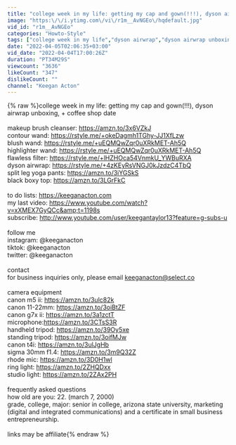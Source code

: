 ```yaml
---
title: "college week in my life: getting my cap and gown(!!!), dyson airwrap unboxing, + coffee shop date"
image: "https:\/\/i.ytimg.com\/vi\/r1m__AvNGEo\/hqdefault.jpg"
vid_id: "r1m__AvNGEo"
categories: "Howto-Style"
tags: ["college week in my life","dyson airwrap","dyson airwrap unboxing"]
date: "2022-04-05T02:06:35+03:00"
vid_date: "2022-04-04T17:00:26Z"
duration: "PT34M29S"
viewcount: "3636"
likeCount: "347"
dislikeCount: ""
channel: "Keegan Acton"
---
```

{% raw %}college week in my life: getting my cap and gown(!!!), dyson airwrap unboxing, + coffee shop date<br /><br />makeup brush cleanser: <a rel="nofollow" target="blank" href="https://amzn.to/3x6VZkJ">https://amzn.to/3x6VZkJ</a><br />contour wand: <a rel="nofollow" target="blank" href="https://rstyle.me/+okeDagmh1TGhy-JJ1XfLzw">https://rstyle.me/+okeDagmh1TGhy-JJ1XfLzw</a><br />blush wand: <a rel="nofollow" target="blank" href="https://rstyle.me/+uEQMQwZqr0uXRkMET-Ah5Q">https://rstyle.me/+uEQMQwZqr0uXRkMET-Ah5Q</a><br />highlighter wand: <a rel="nofollow" target="blank" href="https://rstyle.me/+uEQMQwZqr0uXRkMET-Ah5Q">https://rstyle.me/+uEQMQwZqr0uXRkMET-Ah5Q</a><br />flawless filter: <a rel="nofollow" target="blank" href="https://rstyle.me/+lHZHOca54VnmkU_YWBuRXA">https://rstyle.me/+lHZHOca54VnmkU_YWBuRXA</a><br />dyson airwrap: <a rel="nofollow" target="blank" href="https://rstyle.me/+4zKEyRsVNGJ0kJzdzC4TbQ">https://rstyle.me/+4zKEyRsVNGJ0kJzdzC4TbQ</a><br />split leg yoga pants: <a rel="nofollow" target="blank" href="https://amzn.to/3iYGSkS">https://amzn.to/3iYGSkS</a><br />black boxy top: <a rel="nofollow" target="blank" href="https://amzn.to/3LGrFkC">https://amzn.to/3LGrFkC</a><br /><br />to do lists: <a rel="nofollow" target="blank" href="https://keeganacton.com">https://keeganacton.com</a><br />my last video: <a rel="nofollow" target="blank" href="https://www.youtube.com/watch?v=xXMEX7GyQCc&amp;t=1198s">https://www.youtube.com/watch?v=xXMEX7GyQCc&amp;t=1198s</a><br />subscribe: <a rel="nofollow" target="blank" href="http://www.youtube.com/user/keegantaylor13?feature=g-subs-u">http://www.youtube.com/user/keegantaylor13?feature=g-subs-u</a> <br /><br />follow me<br />instagram: @keeganacton<br />tiktok: @keeganacton<br />twitter: @keeganacton<br /><br />contact<br />for business inquiries only, please email keeganacton@select.co<br /><br />camera equipment <br />canon m5 ii: <a rel="nofollow" target="blank" href="https://amzn.to/3ulc82k">https://amzn.to/3ulc82k</a><br />canon 11-22mm: <a rel="nofollow" target="blank" href="https://amzn.to/3oiBtZF">https://amzn.to/3oiBtZF</a> <br />canon g7x ii: <a rel="nofollow" target="blank" href="https://amzn.to/3a1zctT">https://amzn.to/3a1zctT</a> <br />microphone: ​​<a rel="nofollow" target="blank" href="https://amzn.to/3CTsS3R">https://amzn.to/3CTsS3R</a> <br />handheld tripod: <a rel="nofollow" target="blank" href="https://amzn.to/39Oy5xe">https://amzn.to/39Oy5xe</a> <br />standing tripod: <a rel="nofollow" target="blank" href="https://amzn.to/3oifMJw">https://amzn.to/3oifMJw</a> <br />canon t4i: <a rel="nofollow" target="blank" href="https://amzn.to/3ulJgHb">https://amzn.to/3ulJgHb</a> <br />sigma 30mm f1.4: <a rel="nofollow" target="blank" href="https://amzn.to/3m9Q32Z">https://amzn.to/3m9Q32Z</a> <br />rhode mic: <a rel="nofollow" target="blank" href="https://amzn.to/3D0H1wl">https://amzn.to/3D0H1wl</a> <br />ring light: <a rel="nofollow" target="blank" href="https://amzn.to/2ZHQDxx">https://amzn.to/2ZHQDxx</a><br />studio light: <a rel="nofollow" target="blank" href="https://amzn.to/2ZAx2PH">https://amzn.to/2ZAx2PH</a> <br /><br />frequently asked questions<br />how old are you: 22. (march 7, 2000)<br />grade, college, major: senior in college, arizona state university, marketing (digital and integrated communications) and a certificate in small business entrepreneurship. <br /><br />links may be affiliate{% endraw %}
